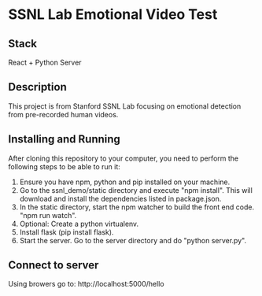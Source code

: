 # SSNL Lab Emotional Video Test

## Stack
React + Python Server

## Description
This project is from Stanford SSNL Lab focusing on emotional detection from pre-recorded human videos.

## Installing and Running
After cloning this repository to your computer, you need to perform the following steps to be able to run it:
1) Ensure you have npm, python and pip installed on your machine.
2) Go to the ssnl_demo/static directory and execute "npm install".
This will download and install the dependencies listed in package.json.
3) In the static directory, start the npm watcher to build the front end code. "npm run watch".
4) Optional: Create a python virtualenv.
4) Install flask (pip install flask).
5) Start the server. Go to the server directory and do "python server.py".

## Connect to server
Using browers go to: http://localhost:5000/hello

